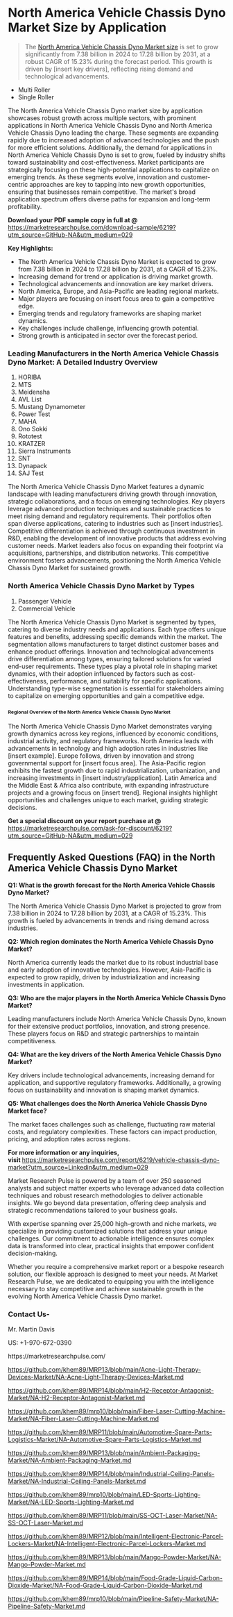 <h1>North America Vehicle Chassis Dyno Market&nbsp;Size by Application</h1><blockquote><p>The <a href="https://marketresearchpulse.com/download-sample/6219?utm_source=GitHub-NA&amp;utm_medium=029">North America Vehicle Chassis Dyno Market size</a> is set to grow significantly from 7.38 billion in 2024 to 17.28 billion by 2031, at a robust CAGR of 15.23% during the forecast period. This growth is driven by [insert key drivers], reflecting rising demand and technological advancements.</p></blockquote><ul><li>Multi Roller<li> Single Roller</li></ul><p>The North America Vehicle Chassis Dyno market size by application showcases robust growth across multiple sectors, with prominent applications in North America Vehicle Chassis Dyno and North America Vehicle Chassis Dyno leading the charge. These segments are expanding rapidly due to increased adoption of advanced technologies and the push for more efficient solutions. Additionally, the demand for applications in North America Vehicle Chassis Dyno is set to grow, fueled by industry shifts toward sustainability and cost-effectiveness. Market participants are strategically focusing on these high-potential applications to capitalize on emerging trends. As these segments evolve, innovation and customer-centric approaches are key to tapping into new growth opportunities, ensuring that businesses remain competitive. The market's broad application spectrum offers diverse paths for expansion and long-term profitability.</p><p><strong>Download your PDF sample copy in full at @ </strong><a href="https://marketresearchpulse.com/download-sample/6219?utm_source=GitHub-NA&amp;utm_medium=029">https://marketresearchpulse.com/download-sample/6219?utm_source=GitHub-NA&amp;utm_medium=029</a></p><p><strong>Key Highlights: </strong></p><ul><li>The North America Vehicle Chassis Dyno Market is expected to grow from 7.38 billion in 2024 to 17.28 billion by 2031, at a CAGR of 15.23%.</li><li>Increasing demand for trend or application is driving market growth.</li><li>Technological advancements and innovation are key market drivers.</li><li>North America, Europe, and Asia-Pacific are leading regional markets.</li><li>Major players are focusing on insert focus area to gain a competitive edge.</li><li>Emerging trends and regulatory frameworks are shaping market dynamics.</li><li>Key challenges include challenge, influencing growth potential.</li><li>Strong growth is anticipated in sector over the forecast period.</li></ul><h3>Leading Manufacturers in the North America Vehicle Chassis Dyno Market: A Detailed Industry Overview</h3><ol><li>HORIBA</li><li>MTS</li><li>Meidensha</li><li>AVL List</li><li>Mustang Dynamometer</li><li>Power Test</li><li>MAHA</li><li>Ono Sokki</li><li>Rototest</li><li>KRATZER</li><li>Sierra Instruments</li><li>SNT</li><li>Dynapack</li><li>SAJ Test</li></ol><div class="flex max-w-full flex-col flex-grow"><div class="min-h-8 text-message flex w-full flex-col items-end gap-2 whitespace-normal break-words [.text-message+&amp;]:mt-5" dir="auto" data-message-author-role="assistant" data-message-id="fd8432e4-4910-450d-b182-61b7bfb0a01f" data-message-model-slug="gpt-4o"><div class="flex w-full flex-col gap-1 empty:hidden first:pt-[3px]"><div class="markdown prose w-full break-words dark:prose-invert light"><p>The North America Vehicle Chassis Dyno Market features a dynamic landscape with leading manufacturers driving growth through innovation, strategic collaborations, and a focus on emerging technologies. Key players leverage advanced production techniques and sustainable practices to meet rising demand and regulatory requirements. Their portfolios often span diverse applications, catering to industries such as [insert industries]. Competitive differentiation is achieved through continuous investment in R&amp;D, enabling the development of innovative products that address evolving customer needs. Market leaders also focus on expanding their footprint via acquisitions, partnerships, and distribution networks. This competitive environment fosters advancements, positioning the North America Vehicle Chassis Dyno Market for sustained growth.</p></div></div></div></div><h3>North America Vehicle Chassis Dyno Market by Types</h3><ol><li>Passenger Vehicle<li> Commercial Vehicle</li></ol><div class="flex max-w-full flex-col flex-grow"><div class="min-h-8 text-message flex w-full flex-col items-end gap-2 whitespace-normal break-words [.text-message+&amp;]:mt-5" dir="auto" data-message-author-role="assistant" data-message-id="084470be-0bb7-4664-bddf-5156b4f41249" data-message-model-slug="gpt-4o-mini"><div class="flex w-full flex-col gap-1 empty:hidden first:pt-[3px]"><div class="markdown prose w-full break-words dark:prose-invert light"><p>The North America Vehicle Chassis Dyno Market is segmented by types, catering to diverse industry needs and applications. Each type offers unique features and benefits, addressing specific demands within the market. The segmentation allows manufacturers to target distinct customer bases and enhance product offerings. Innovation and technological advancements drive differentiation among types, ensuring tailored solutions for varied end-user requirements. These types play a pivotal role in shaping market dynamics, with their adoption influenced by factors such as cost-effectiveness, performance, and suitability for specific applications. Understanding type-wise segmentation is essential for stakeholders aiming to capitalize on emerging opportunities and gain a competitive edge.</p></div></div></div></div><h3><span style="font-size: 11px;">Regional Overview of the North America Vehicle Chassis Dyno Market</span></h3><div class="flex max-w-full flex-col flex-grow"><div class="min-h-8 text-message flex w-full flex-col items-end gap-2 whitespace-normal break-words [.text-message+&amp;]:mt-5" dir="auto" data-message-author-role="assistant" data-message-id="e9038762-ce64-4e30-91c9-9bd413514231" data-message-model-slug="gpt-4o-mini"><div class="flex w-full flex-col gap-1 empty:hidden first:pt-[3px]"><div class="markdown prose w-full break-words dark:prose-invert light"><p>The North America Vehicle Chassis Dyno Market demonstrates varying growth dynamics across key regions, influenced by economic conditions, industrial activity, and regulatory frameworks. North America leads with advancements in technology and high adoption rates in industries like [insert example]. Europe follows, driven by innovation and strong governmental support for [insert focus area]. The Asia-Pacific region exhibits the fastest growth due to rapid industrialization, urbanization, and increasing investments in [insert industry/application]. Latin America and the Middle East &amp; Africa also contribute, with expanding infrastructure projects and a growing focus on [insert trend]. Regional insights highlight opportunities and challenges unique to each market, guiding strategic decisions.</p></div></div></div></div><p><strong>Get a special discount on your report purchase at @ </strong><a href="https://marketresearchpulse.com/ask-for-discount/6219?utm_source=GitHub-NA&amp;utm_medium=029">https://marketresearchpulse.com/ask-for-discount/6219?utm_source=GitHub-NA&amp;utm_medium=029</a></p><h2>Frequently Asked Questions (FAQ) in the North America Vehicle Chassis Dyno Market</h2><p><strong>Q1: What is the growth forecast for the North America Vehicle Chassis Dyno Market?</strong></p><p>The North America Vehicle Chassis Dyno Market is projected to grow from 7.38 billion in 2024 to 17.28 billion by 2031, at a CAGR of 15.23%. This growth is fueled by advancements in trends and rising demand across industries.</p><p><strong>Q2: Which region dominates the North America Vehicle Chassis Dyno Market?</strong></p><p>North America currently leads the market due to its robust industrial base and early adoption of innovative technologies. However, Asia-Pacific is expected to grow rapidly, driven by industrialization and increasing investments in application.</p><p><strong>Q3: Who are the major players in the North America Vehicle Chassis Dyno Market?</strong></p><p>Leading manufacturers include North America Vehicle Chassis Dyno, known for their extensive product portfolios, innovation, and strong presence. These players focus on R&amp;D and strategic partnerships to maintain competitiveness.</p><p><strong>Q4: What are the key drivers of the North America Vehicle Chassis Dyno Market?</strong></p><p>Key drivers include technological advancements, increasing demand for application, and supportive regulatory frameworks. Additionally, a growing focus on sustainability and innovation is shaping market dynamics.</p><p><strong>Q5: What challenges does the North America Vehicle Chassis Dyno Market face?</strong></p><p>The market faces challenges such as challenge, fluctuating raw material costs, and regulatory complexities. These factors can impact production, pricing, and adoption rates across regions.</p><p><strong>For more information or any inquiries, visit&nbsp;</strong><a href="https://marketresearchpulse.com/report/6219/vehicle-chassis-dyno-market?utm_source=Linkedin&utm_medium=029">https://marketresearchpulse.com/report/6219/vehicle-chassis-dyno-market?utm_source=Linkedin&utm_medium=029</a></p><p>Market Research Pulse is powered by a team of over 250 seasoned analysts and subject matter experts who leverage advanced data collection techniques and robust research methodologies to deliver actionable insights. We go beyond data presentation, offering deep analysis and strategic recommendations tailored to your business goals.</p><p>With expertise spanning over 25,000 high-growth and niche markets, we specialize in providing customized solutions that address your unique challenges. Our commitment to actionable intelligence ensures complex data is transformed into clear, practical insights that empower confident decision-making.</p><p>Whether you require a comprehensive market report or a bespoke research solution, our flexible approach is designed to meet your needs. At Market Research Pulse, we are dedicated to equipping you with the intelligence necessary to stay competitive and achieve sustainable growth in the evolving North America Vehicle Chassis Dyno market.</p><h3><strong>Contact Us-</strong></h3><p>Mr. Martin Davis</p><p>US: +1-970-672-0390</p><p>https://marketresearchpulse.com/</p><p><a href="https://github.com/khem89/MRP13/blob/main/Acne-Light-Therapy-Devices-Market/NA-Acne-Light-Therapy-Devices-Market.md">https://github.com/khem89/MRP13/blob/main/Acne-Light-Therapy-Devices-Market/NA-Acne-Light-Therapy-Devices-Market.md</a></p><p><a href="https://github.com/khem89/MRP14/blob/main/H2-Receptor-Antagonist-Market/NA-H2-Receptor-Antagonist-Market.md">https://github.com/khem89/MRP14/blob/main/H2-Receptor-Antagonist-Market/NA-H2-Receptor-Antagonist-Market.md</a></p><p><a href="https://github.com/khem89/mrp10/blob/main/Fiber-Laser-Cutting-Machine-Market/NA-Fiber-Laser-Cutting-Machine-Market.md">https://github.com/khem89/mrp10/blob/main/Fiber-Laser-Cutting-Machine-Market/NA-Fiber-Laser-Cutting-Machine-Market.md</a></p><p><a href="https://github.com/khem89/MRP11/blob/main/Automotive-Spare-Parts-Logistics-Market/NA-Automotive-Spare-Parts-Logistics-Market.md">https://github.com/khem89/MRP11/blob/main/Automotive-Spare-Parts-Logistics-Market/NA-Automotive-Spare-Parts-Logistics-Market.md</a></p><p><a href="https://github.com/khem89/MRP13/blob/main/Ambient-Packaging-Market/NA-Ambient-Packaging-Market.md">https://github.com/khem89/MRP13/blob/main/Ambient-Packaging-Market/NA-Ambient-Packaging-Market.md</a></p><p><a href="https://github.com/khem89/MRP14/blob/main/Industrial-Ceiling-Panels-Market/NA-Industrial-Ceiling-Panels-Market.md">https://github.com/khem89/MRP14/blob/main/Industrial-Ceiling-Panels-Market/NA-Industrial-Ceiling-Panels-Market.md</a></p><p><a href="https://github.com/khem89/mrp10/blob/main/LED-Sports-Lighting-Market/NA-LED-Sports-Lighting-Market.md">https://github.com/khem89/mrp10/blob/main/LED-Sports-Lighting-Market/NA-LED-Sports-Lighting-Market.md</a></p><p><a href="https://github.com/khem89/MRP11/blob/main/SS-OCT-Laser-Market/NA-SS-OCT-Laser-Market.md">https://github.com/khem89/MRP11/blob/main/SS-OCT-Laser-Market/NA-SS-OCT-Laser-Market.md</a></p><p><a href="https://github.com/khem89/MRP12/blob/main/Intelligent-Electronic-Parcel-Lockers-Market/NA-Intelligent-Electronic-Parcel-Lockers-Market.md">https://github.com/khem89/MRP12/blob/main/Intelligent-Electronic-Parcel-Lockers-Market/NA-Intelligent-Electronic-Parcel-Lockers-Market.md</a></p><p><a href="https://github.com/khem89/MRP13/blob/main/Mango-Powder-Market/NA-Mango-Powder-Market.md">https://github.com/khem89/MRP13/blob/main/Mango-Powder-Market/NA-Mango-Powder-Market.md</a></p><p><a href="https://github.com/khem89/MRP14/blob/main/Food-Grade-Liquid-Carbon-Dioxide-Market/NA-Food-Grade-Liquid-Carbon-Dioxide-Market.md">https://github.com/khem89/MRP14/blob/main/Food-Grade-Liquid-Carbon-Dioxide-Market/NA-Food-Grade-Liquid-Carbon-Dioxide-Market.md</a></p><p><a href="https://github.com/khem89/mrp10/blob/main/Pipeline-Safety-Market/NA-Pipeline-Safety-Market.md">https://github.com/khem89/mrp10/blob/main/Pipeline-Safety-Market/NA-Pipeline-Safety-Market.md</a></p>
